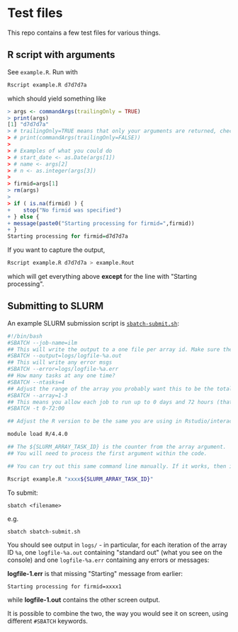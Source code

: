 # Test files

This repo contains a few test files for various things.

## R script with arguments

See `example.R`. Run with

```bash
Rscript example.R d7d7d7a
```

which should yield something like

```R
> args <- commandArgs(trailingOnly = TRUE)
> print(args)
[1] "d7d7d7a"
> # trailingOnly=TRUE means that only your arguments are returned, check:
> # print(commandArgs(trailingOnly=FALSE))
>
> # Examples of what you could do
> # start_date <- as.Date(args[1])
> # name <- args[2]
> # n <- as.integer(args[3])
>
> firmid=args[1]
> rm(args)
>
> if ( is.na(firmid) ) {
+    stop("No firmid was specified")
+ } else {
+ message(paste0("Starting processing for firmid=",firmid))
+ }
Starting processing for firmid=d7d7d7a
```

If you want to capture the output, 

```bash
Rscript example.R d7d7d7a > example.Rout
```

which will get everything above **except** for the line with "Starting processing". 

## Submitting to SLURM

An example SLURM submission script is [`sbatch-submit.sh`](sbatch-submit.sh):

```bash
#!/bin/bash
#SBATCH --job-name=ilm
## This will write the output to a one file per array id. Make sure the directory exists!
#SBATCH --output=logs/logfile-%a.out
## This will write any error msgs
#SBATCH --error=logs/logfile-%a.err
## How many tasks at any one time?
#SBATCH --ntasks=4
## Adjust the range of the array you probably want this to be the total number of firms, but try it with a few.
#SBATCH --array=1-3
## This means you allow each job to run up to 0 days and 72 hours (that's what the notation says). Adjust
#SBATCH -t 0-72:00 

## Adjust the R version to be the same you are using in Rstudio/interactively!

module load R/4.4.0

## The ${SLURM_ARRAY_TASK_ID} is the counter from the array argument.
## You will need to process the first argument within the code.

## You can try out this same command line manually. If it works, then it will work from within SLURM

Rscript example.R "xxxx${SLURM_ARRAY_TASK_ID}"
```

To submit:

```
sbatch <filename>
```

e.g.

```bash
sbatch sbatch-submit.sh
```

You should see output in `logs/` - in particular, for each iteration of the array ID `%a`, one `logfile-%a.out` containing "standard out" (what you see on the console) and one `logfile-%a.err` containing any errors or messages:

**logfile-1.err** is that missing "Starting" message from earlier:

```
Starting processing for firmid=xxxx1
```

while **logfile-1.out** contains the other screen output.

It is possible to combine the two, the way you would see it on screen, using different `#SBATCH` keywords.
